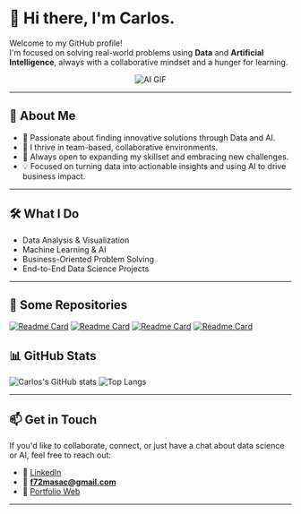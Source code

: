 # 👋 Hi there, I'm Carlos.

Welcome to my GitHub profile!  
I'm focused on solving real-world problems using **Data** and **Artificial Intelligence**, always with a collaborative mindset and a hunger for learning.

<p align="center">
  <img src="https://media4.giphy.com/media/v1.Y2lkPTc5MGI3NjExaHgwcmNoaTM5czdkYmZrNWlxM3IzeDg5OTFiajJyYmZwb3ZmMjh2cSZlcD12MV9pbnRlcm5hbF9naWZfYnlfaWQmY3Q9Zw/qgQUggAC3Pfv687qPC/giphy.gif" alt="AI GIF">
</p>

---

## 🚀 About Me

- 🎯 Passionate about finding innovative solutions through Data and AI.  
- 🤝 I thrive in team-based, collaborative environments.  
- 🧠 Always open to expanding my skillset and embracing new challenges.  
- 💡 Focused on turning data into actionable insights and using AI to drive business impact.

---

## 🛠️ What I Do

- Data Analysis & Visualization  
- Machine Learning & AI  
- Business-Oriented Problem Solving  
- End-to-End Data Science Projects

---

## 📂 Some Repositories

[![Readme Card](https://github-readme-stats.vercel.app/api/pin/?username=cmatiass&repo=LangGraph-Marketing-Agent&theme=dark)](https://github.com/carlosmatiassaez/LangGraph-Marketing-Agent)
[![Readme Card](https://github-readme-stats.vercel.app/api/pin/?username=cmatiass&repo=Reinforcement-Learning_&theme=dark)](https://github.com/cmatiass/Reinforcement-Learning)
[![Readme Card](https://github-readme-stats.vercel.app/api/pin/?username=cmatiass&repo=Network-Security-Project_&theme=dark)](https://github.com/cmatiass/Network-Security-Project)
[![Readme Card](https://github-readme-stats.vercel.app/api/pin/?username=cmatiass&repo=Text_Summarizer_AI_&theme=dark)](https://github.com/cmatiass/Text_Summarizer_AI)

## 📊 GitHub Stats

![Carlos's GitHub stats](https://github-readme-stats.vercel.app/api?username=cmatiass&show_icons=true&theme=dark)
![Top Langs](https://github-readme-stats.vercel.app/api/top-langs/?username=cmatiass&layout=compact&theme=dark)

---

## 📫 Get in Touch

If you'd like to collaborate, connect, or just have a chat about data science or AI, feel free to reach out:

- 💼 [LinkedIn](https://www.linkedin.com/in/carlosmatiassaez/)
- 📧 **f72masac@gmail.com**
- 🔗 [Portfolio Web](https://portfolio-z2ng.onrender.com/)

---
